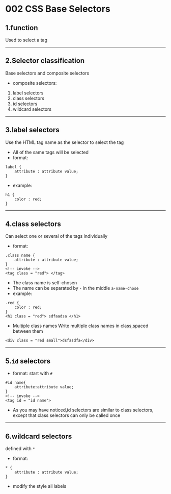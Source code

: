# 002 CSS Base Selectors

## 1.function
Used to select a tag

***

## 2.Selector classification
Base selectors and composite selectors
+ composite selectors:
1. label selectors
2. class selectors
3. id selectors
4. wildcard selectors

***

## 3.label selectors
Use the HTML tag name as the selector to select the tag
+ All of the same tags will be selected
+ format:
```
label {
    attribute : attribute value;
}
```
+ example:
```
h1 {
    color : red;
}
```

***

## 4.class selectors
Can select one or several of the tags individually
+ format:
```
.class name {
    attribute : attribute value;
}
<!-- invoke -->
<tag class = "red"> </tag>
```
+ The class name is self-chosen
+ The name can be separated by `-` in the middle
`a-name-chose`
+ example:
```
.red {
    color : red;
}
<h1 class = "red"> sdfaadsa </h1>
```

+ Multiple class names
Write multiple class names in class,spaced between them
```
<div class = "red small">dsfasdfa</div>
```

***

## 5.`id` selectors

+ format:
start with `#`
```
#id name{
    attribute:attribute value;
}
<!-- invoke -->
<tag id = "id name">
```
+ As you may have noticed,id selectors are similar to class selectors,
except that class selectors can only be called once

***

## 6.wildcard selectors
defined with `*`
+ format:
```
* {
    attribute : attribute value;
}
```
+ modify the style all labels